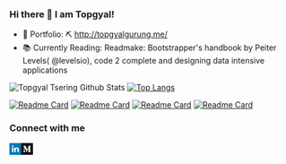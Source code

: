 ###  Hi there 👋  I am Topgyal!
* 💼 Portfolio: ⛏️ http://topgyalgurung.me/ 
* 📚 Currently Reading: Readmake: Bootstrapper's handbook by Peiter Levels( @levelsio), code 2 complete and designing data intensive applications 

![Topgyal Tsering Github Stats](https://github-readme-stats.vercel.app/api?username=topgyalgurung&count_private=true&show_icons=true&title_color=fff&icon_color=79ff97&text_color=9f9f9f&bg_color=151515)
[![Top Langs](https://github-readme-stats.vercel.app/api/top-langs/?username=topgyalgurung&langs_count=8&layout=compact)](https://github.com/binod164/github-readme-stats)

[![Readme Card](https://github-readme-stats.vercel.app/api/pin/?username=topgyalgurung&repo=draw-card-react-app)](https://github.com/topgyalgurung/draw-card-react-app)
[![Readme Card](https://github-readme-stats.vercel.app/api/pin/?username=topgyalgurung&repo=pokedox)](https://github.com/topgyalgurung/pokedox)
[![Readme Card](https://github-readme-stats.vercel.app/api/pin/?username=topgyalgurung&repo=jeopardy-game)](https://github.com/topgyalgurung/jeopardy-game)
[![Readme Card](https://github-readme-stats.vercel.app/api/pin/?username=topgyalgurung&repo=space-battle-simulator)](https://github.com/topgyalgurung/space-battle-simulator)

### Connect with me

<a href="https://www.linkedin.com/in/topgyalgurung/">
  <img align="left" alt="Topgyal Linkedin" width="21px" src="https://raw.githubusercontent.com/edent/SuperTinyIcons/099dc12b59179d07d534069bc8551718f786d91a/images/svg/linkedin.svg" />
</a>
<a href="https://topgyalgurung.medium.com">
  <img align="left" alt="Topgyal Tsering Medium" width="21px" src="https://raw.githubusercontent.com/edent/SuperTinyIcons/099dc12b59179d07d534069bc8551718f786d91a/images/svg/medium.svg" />
</a>
</br>
